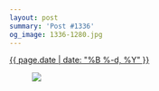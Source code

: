 ```yaml
---
layout: post
summary: 'Post #1336'
og_image: 1336-1280.jpg
---
```


<div class="post">
 <time>
  <a href="/1336">
   {{ page.date | date: "%B %-d, %Y" }}
  </a>
 </time>
 <a href="/1336">
  <figure data-taken="4/24/2021">
   <img sizes="(min-width: 700px) 50vw, calc(100vw - 2rem)" src="{{ site.assets_url }}/1336-640.jpg" srcset="{{ site.assets_url }}/1336-320.jpg 320w, {{ site.assets_url }}/1336-640.jpg 640w, {{ site.assets_url }}/1336-960.jpg 960w, {{ site.assets_url }}/1336-1280.jpg 1280w"/>
  </figure>
 </a>
</div>
